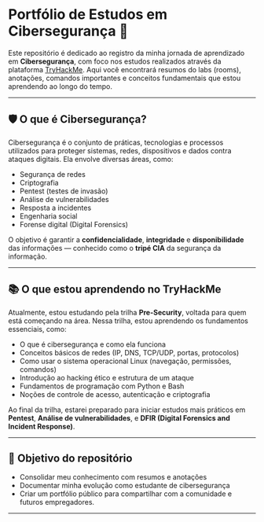 # Portfólio de Estudos em Cibersegurança 🔐

Este repositório é dedicado ao registro da minha jornada de aprendizado em **Cibersegurança**, com foco nos estudos realizados através da plataforma [TryHackMe](https://tryhackme.com/). Aqui você encontrará resumos do labs (rooms), anotações, comandos importantes e conceitos fundamentais que estou aprendendo ao longo do tempo.

---

## 🛡️ O que é Cibersegurança?

Cibersegurança é o conjunto de práticas, tecnologias e processos utilizados para proteger sistemas, redes, dispositivos e dados contra ataques digitais. Ela envolve diversas áreas, como:

- Segurança de redes
- Criptografia
- Pentest (testes de invasão)
- Análise de vulnerabilidades
- Resposta a incidentes
- Engenharia social
- Forense digital (Digital Forensics)

O objetivo é garantir a **confidencialidade**, **integridade** e **disponibilidade** das informações — conhecido como o **tripé CIA** da segurança da informação.

---

## 📚 O que estou aprendendo no TryHackMe

Atualmente, estou estudando pela trilha **Pre-Security**, voltada para quem está começando na área. Nessa trilha, estou aprendendo os fundamentos essenciais, como:

- O que é cibersegurança e como ela funciona
- Conceitos básicos de redes (IP, DNS, TCP/UDP, portas, protocolos)
- Como usar o sistema operacional Linux (navegação, permissões, comandos)
- Introdução ao hacking ético e estrutura de um ataque
- Fundamentos de programação com Python e Bash
- Noções de controle de acesso, autenticação e criptografia

Ao final da trilha, estarei preparado para iniciar estudos mais práticos em **Pentest**, **Análise de vulnerabilidades**, e **DFIR (Digital Forensics and Incident Response)**.

---

## 🧠 Objetivo do repositório

- Consolidar meu conhecimento com resumos e anotações
- Documentar minha evolução como estudante de cibersegurança
- Criar um portfólio público para compartilhar com a comunidade e futuros empregadores.

---